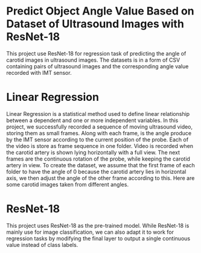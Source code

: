 # Predict Object Angle Value Based on Dataset of Ultrasound Images with ResNet-18
This project use ResNet-18 for regression task of predicting the angle of carotid images in ultrasound images. The datasets is in a form of CSV containing pairs of ultrasound images and the corresponding angle value recorded with IMT sensor.

# Linear Regression
Linear Regression is a statistical method used to define linear relationship between a dependent and one or more independent variables. In this project, we successfully recorded a sequence of moving ultrasound video, storing them as small frames. Along with each frame, is the angle produce by the IMT sensor according to the current position of the probe. Each of the video is store as frame sequence in one folder. Video is recorded when the carotid artery is shown lying horizontally with a full view. The next frames are the continuous rotation of the probe, while keeping the carotid artery in view. To create the dataset, we assume that the first frame of each folder to have the angle of 0 because the carotid artery lies in horizontal axis, we then adjust the angle of the other frame according to this. Here are some carotid images taken from different angles.

# ResNet-18
This project uses ResNet-18 as the pre-trained model. While ResNet-18 is mainly use for image classification, we can also adapt it to work for regression tasks by modifying the final layer to output a single continuous value instead of class labels.



